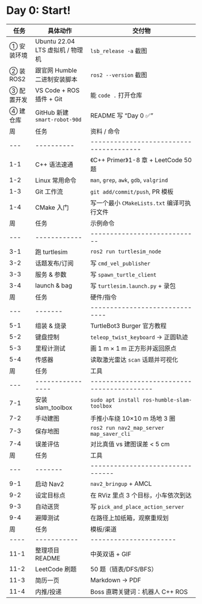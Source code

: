 # Day 0: Start!
| 任务       | 具体动作                        | 交付物                 |
| -------- | --------------------------- | ------------------- |
| ① 安装环境   | Ubuntu 22.04 LTS 虚拟机 / 物理机  | `lsb_release -a` 截图 |
| ② 装 ROS2 | 跟官网 Humble 二进制安装脚本          | `ros2 --version` 截图 |
| ③ 配置开发   | VS Code + ROS 插件 + Git      | 能 `code .` 打开仓库     |
| ④ 建仓库    | GitHub 新建 `smart-robot-90d` | README 写 “Day 0 ✅”  |
| 周   | 任务         | 资料 / 命令                                 | 交付物                        |
| --- | ---------- | --------------------------------------- | -------------------------- |
| 1-1 | C++ 语法速通   | 《C++ Primer》1-8 章 + LeetCode 50 题       | 每题 push 到 `/cpp_basic` 文件夹 |
| 1-2 | Linux 常用命令 | `man`, `grep`, `awk`, `gdb`, `valgrind` | 做一张命令速查表 md                |
| 1-3 | Git 工作流    | `git add/commit/push`, PR 模板            | README 里放 badge            |
| 1-4 | CMake 入门   | 写一个最小 `CMakeLists.txt` 编译可执行文件          | `/hello_cmake` 目录          |
| 周   | 任务           | 示例命令                         | 交付物                         |
| --- | ------------ | ---------------------------- | --------------------------- |
| 3-1 | 跑 turtlesim  | `ros2 run turtlesim_node`    | GIF 录屏                      |
| 3-2 | 话题发布/订阅      | 写 `cmd_vel_publisher`        | `/ros2_tutorial/pub_sub`    |
| 3-3 | 服务 & 参数      | 写 `spawn_turtle_client`      | `/ros2_tutorial/srv_param`  |
| 3-4 | launch & bag | 写 `turtlesim.launch.py` + 录包 | `/ros2_tutorial/launch_bag` |
| 周   | 任务      | 硬件/指令                          | 交付物              |
| --- | ------- | ------------------------------ | ---------------- |
| 5-1 | 组装 & 烧录 | TurtleBot3 Burger 官方教程         | 拍照 3 张 + 视频 30 秒 |
| 5-2 | 键盘控制    | `teleop_twist_keyboard` → 正圆轨迹 | 录屏 1 分钟          |
| 5-3 | 里程计测试   | 画 1 m × 1 m 正方形并返回原点           | 轨迹图 + 误差数据       |
| 5-4 | 传感器     | 读取激光雷达 `scan` 话题并可视化           | RViz 截图          |
| 周   | 任务               | 工具                                         | 交付物                   |
| --- | ---------------- | ------------------------------------------ | --------------------- |
| 7-1 | 安装 slam\_toolbox | `sudo apt install ros-humble-slam-toolbox` | `/slam/map.launch.py` |
| 7-2 | 手动建图             | 手推小车绕 10×10 m 场地 3 圈                       | `map.pgm + map.yaml`  |
| 7-3 | 保存地图             | `ros2 run nav2_map_server map_saver_cli`   | 地图文件 push             |
| 7-4 | 误差评估             | 对比真值 vs 建图误差 < 5 cm                        | Excel + md 报告         |
| 周   | 任务      | 工具                               | 交付物        |
| --- | ------- | -------------------------------- | ---------- |
| 9-1 | 启动 Nav2 | `nav2_bringup` + AMCL            | launch 文件  |
| 9-2 | 设定目标点   | 在 RViz 里点 3 个目标，小车依次到达           | GIF 录屏     |
| 9-3 | 自动送货    | 写 `pick_and_place_action_server` | 源码 + 演示视频  |
| 9-4 | 避障测试    | 在路径上加纸箱，观察重规划                    | 视频 + 分析 md |
| 周    | 任务          | 模板/渠道                  | 交付物                       |
| ---- | ----------- | ---------------------- | ------------------------- |
| 11-1 | 整理项目 README | 中英双语 + GIF             | README.md                 |
| 11-2 | LeetCode 刷题 | 50 题（链表/DFS/BFS）       | 题解放仓库                     |
| 11-3 | 简历一页        | Markdown → PDF         | `cv_zh.pdf` & `cv_en.pdf` |
| 11-4 | 内推/投递       | Boss 直聘关键词：机器人 C++ ROS | 每天 5 家，面试邀约≥3             |
